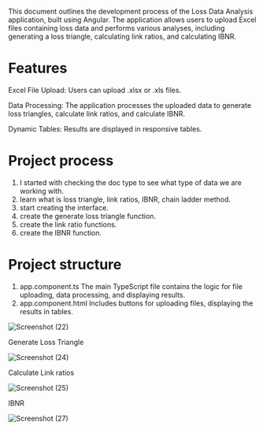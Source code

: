 This document outlines the development process of the Loss Data Analysis application, built using Angular. The application allows users to upload Excel files containing loss data and performs various analyses, including generating a loss triangle, calculating link ratios, and calculating IBNR.

# Features
Excel File Upload: Users can upload .xlsx or .xls files.  

Data Processing: The application processes the uploaded data to generate loss triangles, calculate link ratios, and calculate IBNR.  

Dynamic Tables: Results are displayed in responsive tables.

# Project process
1. I started with checking the doc type to see what type of data we are working with.
2. learn what is loss triangle, link ratios, IBNR, chain ladder method.
3. start creating the interface.
4. create the generate loss triangle function.
5. create the link ratio functions.
6. create the IBNR function.

# Project structure
1. app.component.ts
The main TypeScript file contains the logic for file uploading, data processing, and displaying results.
2. app.component.html
Includes buttons for uploading files, displaying the results in tables.

![Screenshot (22)](https://github.com/user-attachments/assets/3c584f68-68a2-46ae-bc73-e7c786dbb5c4)

Generate Loss Triangle

![Screenshot (24)](https://github.com/user-attachments/assets/f6c2e3ca-f11c-4f60-a635-f2e679764886)


Calculate Link ratios

![Screenshot (25)](https://github.com/user-attachments/assets/cd856411-ebf4-440b-8900-94a7a3fc0ada)

IBNR

![Screenshot (27)](https://github.com/user-attachments/assets/41a9cf99-1299-4f3e-9d9f-d5e953a1e618)


